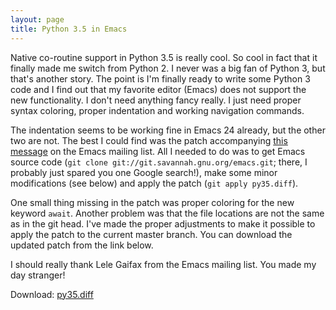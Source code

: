 ```yaml
---
layout: page
title: Python 3.5 in Emacs
---
```


Native co-routine support in Python 3.5 is really cool. So cool in
fact that it finally made me switch from Python 2. I never was a big
fan of Python 3, but that's another story. The point is I'm finally
ready to write some Python 3 code and I find out that my favorite
editor (Emacs) does not support the new functionality. I don't need
anything fancy really. I just need proper syntax coloring, proper
indentation and working navigation commands.

The indentation seems to be working fine in Emacs 24 already, but the
other two are not. The best I could find was the patch accompanying
[this message][1] on the Emacs mailing list. All I needed to do was to
get Emacs source code (`git clone
git://git.savannah.gnu.org/emacs.git`; there, I probably just spared
you one Google search!), make some minor modifications (see below) and
apply the patch (`git apply py35.diff`).

One small thing missing in the patch was proper coloring for the new
keyword `await`. Another problem was that the file locations are not
the same as in the git head. I've made the proper adjustments to make
it possible to apply the patch to the current master branch. You can
download the updated patch from the link below.

I should really thank Lele Gaifax from the Emacs mailing list. You
made my day stranger!

Download: [py35.diff][2]

 [1]: https://lists.gnu.org/archive/html/emacs-devel/2015-10/msg00558.html
 [2]: /public/extra/py35.diff
